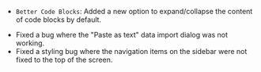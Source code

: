 <items-block data-variant="new">

- `Better Code Blocks`: Added a new option to expand/collapse the content of code blocks by default.

</items-block>

<items-block data-variant="bug-fix">

- Fixed a bug where the "Paste as text" data import dialog was not working.
- Fixed a styling bug where the navigation items on the sidebar were not fixed to the top of the screen.

</items-block>